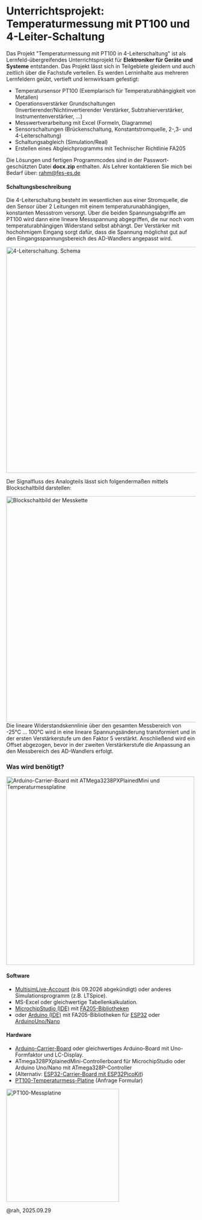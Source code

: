 # Unterrichtsprojekt: Temperaturmessung mit PT100 und 4-Leiter-Schaltung
Das Projekt "Temperaturmessung mit PT100 in 4-Leiterschaltung" ist als Lernfeld-übergreifendes Unterrichtsprojekt für **Elektroniker für Geräte und Systeme** entstanden. Das Projekt lässt sich in Teilgebiete gleidern und auch zeitlich über die Fachstufe verteilen. Es werden Lerninhalte aus mehreren Lernfeldern geübt, vertieft und lernwirksam gefestigt:
+ Temperatursensor PT100 (Exemplarisch für Temperaturabhängigkeit von Metallen)
+ Operationsverstärker Grundschaltungen (Invertierender/Nichtinvertierender Verstärker, Subtrahierverstärker, Instrumentenverstärker, ...)
+ Messwertverarbeitung mit Excel (Formeln, Diagramme)
+ Sensorschaltungen (Brückenschaltung, Konstantstromquelle, 2-,3- und 4-Leiterschaltung)
+ Schaltungsabgleich (Simulation/Real)
+ Erstellen eines Abgleichprogramms mit Technischer Richtlinie FA205

Die Lösungen und fertigen Programmcodes sind in der Passwort-geschützten Datei **docx.zip** enthalten. Als Lehrer kontaktieren Sie mich bei Bedarf über: rahm@fes-es.de

#### Schaltungsbeschreibung
Die 4-Leiterschaltung besteht im wesentlichen aus einer Stromquelle, die den Sensor über 2 Leitungen mit einem temperaturunabhängigen, konstanten Messstrom versorgt. Über die beiden Spannungsabgriffe am PT100 wird dann eine lineare Messspannung abgegriffen, die nur noch vom temperaturabhängigen Widerstand selbst abhängt. Der Verstärker mit hochohmigem Eingang sorgt dafür, dass die Spannung möglichst gut auf den Eingangsspannungsbereich des AD-Wandlers angepasst wird. 

<img width="600" alt="4-Leiterschaltung. Schema" src="https://github.com/user-attachments/assets/7263ae91-febd-4821-a0ea-012f24b9749e" />

Der Signalfluss des Analogteils lässt sich folgendermaßen mittels Blockschaltbild darstellen:

<img width="600" alt="Blockschaltbild der Messkette" src="https://github.com/user-attachments/assets/782025e0-17fb-40f1-b05c-de2a26e3d6ca" /><br>
Die lineare Widerstandskennlinie über den gesamten Messbereich von -25°C ... 100°C wird in eine lineare Spannungsänderung transformiert und in der ersten Verstärkerstufe um den Faktor 5 verstärkt. Anschließend wird ein Offset abgezogen, bevor in der zweiten Verstärkerstufe die Anpassung an den Messbereich des AD-Wandlers erfolgt.

### **Was wird benötigt?**
<img src="https://github.com/user-attachments/assets/c56eee07-a990-43ef-b775-0674f715a58f" alt="Arduino-Carrier-Board mit ATMega3238PXPlainedMini und Temperaturmessplatine" width="500">

#### **Software**
+ <a href="https://www.multisim.com/">MultisimLive-Account</a> (bis 09.2026 abgekündigt) oder anderes Simulationsprogramm (z.B. LTSpice).
+ MS-Excel oder gleichwertige Tabellenkalkulation.
+ <a href ="https://www.microchip.com/en-us/tools-resources/develop/microchip-studio">MicrochipStudio (IDE)</a>
 mit <a href ="https://github.com/feslehrer/FA205.git">FA205-Bibliotheken</a>
+ oder <a href="https://www.arduino.cc/en/software/?_gl=1*sbuq35*_up*MQ..*_ga*MjU4NDg3MTE4LjE3NTg3NDcyOTA.*_ga_NEXN8H46L5*czE3NTg3NDcyOTAkbzEkZzAkdDE3NTg3NDcyOTAkajYwJGwwJGgxNDgzNTc4MjM2#ide">Arduino (IDE)</a>
mit FA205-Bibliotheken für <a href="https://github.com/feslehrer/FA205-ESP32.git">ESP32</a>
oder <a href="https://github.com/feslehrer/FA205_Library_for_Arduino.git">ArduinoUno/Nano</a>

#### **Hardware**
+ <a href="https://ase-schlierbach.de/produkt/arduino-carrier-board_fertigprodukt/">Arduino-Carrier-Board</a> oder
  gleichwertiges Arduino-Board mit Uno-Formfaktor und LC-Display.
+ ATmega328PXplainedMini-Controllerboard für MicrochipStudio oder Arduino Uno/Nano mit ATmega328P-Controller
+ (Alternativ: <a href="https://ase-schlierbach.de/produkt/esp32-carrier-board-v1-5/">ESP32-Carrier-Board mit ESP32PicoKit</a>)
+ <a href="https://ase-schlierbach.de/kontakt/">PT100-Temperaturmess-Platine</a> (Anfrage Formular)
<img src="https://github.com/user-attachments/assets/25e51c46-99d9-4df9-ba7d-5bb1d87641d1" alt="PT100-Messplatine" width="300">

@rah, 2025.09.29
